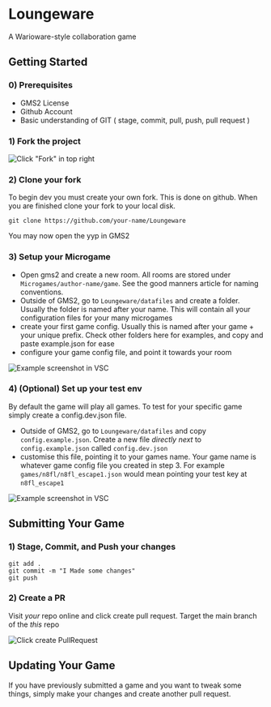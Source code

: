 # Loungeware
A Warioware-style collaboration game

## Getting Started 

### 0) Prerequisites 
- GMS2 License
- Github Account
- Basic understanding of GIT ( stage, commit, pull, push, pull request ) 

### 1) Fork the project 

![Click "Fork" in top right](https://i.imgur.com/5HMmWU1.png)

### 2) Clone your fork 
To begin dev you must create your own fork. This is done on github. When you are finished  clone your fork to your local disk.

```
git clone https://github.com/your-name/Loungeware
```
You may now open the yyp in GMS2

### 3) Setup your Microgame

- Open gms2 and create a new room. All rooms are stored under `Microgames/author-name/game`. See the good manners article for naming conventions.
- Outside of GMS2, go to `Loungeware/datafiles` and create a folder. Usually  the folder is named after your name. This will contain all your configuration files for your many microgames
- create your first game config. Usually this is named after your game + your unique prefix. Check other folders here for examples, and copy and paste example.json for ease
- configure your game config file, and point it towards your room

![Example screenshot in VSC](https://i.imgur.com/ctQ9jCg.png)

### 4) (Optional) Set up your test env

By default the game will play all games. To test for your specific game simply create a config.dev.json file. 
- Outside of GMS2, go to `Loungeware/datafiles` and copy `config.example.json`. Create a new file *directly next* to `config.example.json` called `config.dev.json`
- customise this file, pointing it to your games name. Your game name is whatever game config file you created in step 3. For example `games/n8fl/n8fl_escape1.json` would mean pointing your test key at `n8fl_escape1`

![Example screenshot in VSC](https://i.imgur.com/AUqy9Os.png)


## Submitting Your Game

### 1) Stage, Commit, and Push your changes 

```
git add .
git commit -m "I Made some changes"
git push 
```

### 2) Create a PR 

Visit *your* repo online and click create pull request. Target the main branch of the *this* repo

![Click create PullRequest](https://i.imgur.com/ZDijdjB.png)


## Updating Your Game

If you have previously submitted a game and you want to tweak some things, simply make your changes and create another pull request.
